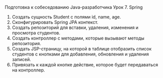 Подготовка к собеседованию Java-разработчика
Урок 7. Spring
1. Создать сущность Student с полями id, name, age.
2. Сконфигурировать Spring JPA контекст.
3. Создать репозиторий для вставки, удаления, изменения и просмотра студентов.
4. Создать контроллер с методами, которые вызывают методы репозитория.
5. Создать JSP-страницу, на которой в таблице отобразить список студентов с кнопками для добавления, обновления и удаления записей.
6. Привязать к каждой кнопке действие, которое будет передаваться на контроллер.
